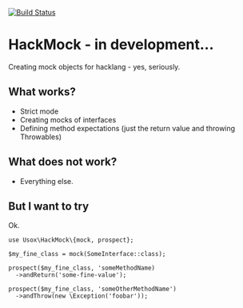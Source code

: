 [![Build Status](https://travis-ci.org/usox/hackmock.svg?branch=master)](https://travis-ci.org/usox/hackmock)

# HackMock - in development...

Creating mock objects for hacklang - yes, seriously.

## What works?
- Strict mode
- Creating mocks of interfaces
- Defining method expectations (just the return value and throwing Throwables)

## What does not work?
- Everything else.

## But I want to try
Ok.

```
use Usox\HackMock\{mock, prospect};

$my_fine_class = mock(SomeInterface::class);

prospect($my_fine_class, 'someMethodName)
  ->andReturn('some-fine-value');

prospect($my_fine_class, 'someOtherMethodName')
  ->andThrow(new \Exception('foobar'));
```
